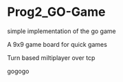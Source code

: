 # Prog2_GO-Game
simple implementation of the go game

A 9x9 game board for quick games

Turn based miltiplayer over tcp

gogogo